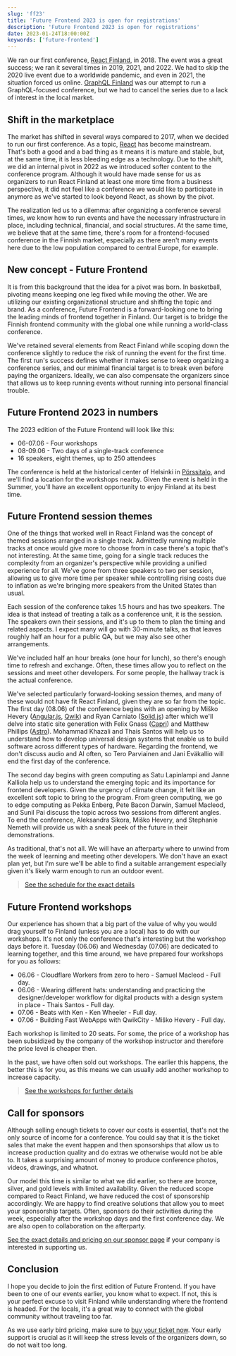 ```yaml
---
slug: 'ff23'
title: 'Future Frontend 2023 is open for registrations'
description: 'Future Frontend 2023 is open for registrations'
date: 2023-01-24T18:00:00Z
keywords: ['future-frontend']
---
```


We ran our first conference, [React Finland](https://react-finland.fi/), in 2018. The event was a great success; we ran it several times in 2019, 2021, and 2022. We had to skip the 2020 live event due to a worldwide pandemic, and even in 2021, the situation forced us online. [GraphQL Finland](https://graphql-finland.fi/) was our attempt to run a GraphQL-focused conference, but we had to cancel the series due to a lack of interest in the local market.

## Shift in the marketplace

The market has shifted in several ways compared to 2017, when we decided to run our first conference. As a topic, [React](https://reactjs.org/) has become mainstream. That's both a good and a bad thing as it means it is mature and stable, but, at the same time, it is less bleeding edge as a technology. Due to the shift, we did an internal pivot in 2022 as we introduced softer content to the conference program. Although it would have made sense for us as organizers to run React Finland at least one more time from a business perspective, it did not feel like a conference we would like to participate in anymore as we've started to look beyond React, as shown by the pivot.

The realization led us to a dilemma: after organizing a conference several times, we know how to run events and have the necessary infrastructure in place, including technical, financial, and social structures. At the same time, we believe that at the same time, there's room for a frontend-focused conference in the Finnish market, especially as there aren't many events here due to the low population compared to central Europe, for example.

## New concept - Future Frontend

It is from this background that the idea for a pivot was born. In basketball, pivoting means keeping one leg fixed while moving the other. We are utilizing our existing organizational structure and shifting the topic and brand. As a conference, Future Frontend is a forward-looking one to bring the leading minds of frontend together in Finland. Our target is to bridge the Finnish frontend community with the global one while running a world-class conference.

We've retained several elements from React Finland while scoping down the conference slightly to reduce the risk of running the event for the first time. The first run's success defines whether it makes sense to keep organizing a conference series, and our minimal financial target is to break even before paying the organizers. Ideally, we can also compensate the organizers since that allows us to keep running events without running into personal financial trouble.

## Future Frontend 2023 in numbers

The 2023 edition of the Future Frontend will look like this:

* 06-07.06 - Four workshops
* 08-09.06 - Two days of a single-track conference
* 16 speakers, eight themes, up to 250 attendees

The conference is held at the historical center of Helsinki in [Pörssitalo](http://porssitalo.fi/), and we'll find a location for the workshops nearby. Given the event is held in the Summer, you'll have an excellent opportunity to enjoy Finland at its best time.

## Future Frontend session themes

One of the things that worked well in React Finland was the concept of themed sessions arranged in a single track. Admittedly running multiple tracks at once would give more to choose from in case there's a topic that's not interesting. At the same time, going for a single track reduces the complexity from an organizer's perspective while providing a unified experience for all. We've gone from three speakers to two per session, allowing us to give more time per speaker while controlling rising costs due to inflation as we're bringing more speakers from the United States than usual.

Each session of the conference takes 1.5 hours and has two speakers. The idea is that instead of treating a talk as a conference unit, it is the session. The speakers own their sessions, and it's up to them to plan the timing and related aspects. I expect many will go with 30-minute talks, as that leaves roughly half an hour for a public QA, but we may also see other arrangements.

We've included half an hour breaks (one hour for lunch), so there's enough time to refresh and exchange. Often, these times allow you to reflect on the sessions and meet other developers. For some people, the hallway track is the actual conference.

We've selected particularly forward-looking session themes, and many of these would not have fit React Finland, given they are so far from the topic. The first day (08.06) of the conference begins with an opening by Miško Hevery ([Angular.js](https://angularjs.org/), [Qwik](https://qwik.builder.io/)) and Ryan Carniato ([Solid.js](https://www.solidjs.com/)) after which we'll delve into static site generation with Felix Gnass ([Capri](https://capri.build/)) and Matthew Phillips ([Astro](https://astro.build/)). Mohammad Khazali and Thais Santos will help us to understand how to develop universal design systems that enable us to build software across different types of hardware. Regarding the frontend, we don't discuss audio and AI often, so Tero Parviainen and Jani Eväkallio will end the first day of the conference.

The second day begins with green computing as Satu Lapinlampi and Janne Kalliola help us to understand the emerging topic and its importance for frontend developers. Given the urgency of climate change, it felt like an excellent soft topic to bring to the program. From green computing, we go to edge computing as Pekka Enberg, Pete Bacon Darwin, Samuel Macleod, and Sunil Pai discuss the topic across two sessions from different angles. To end the conference, Aleksandra Sikora, Miško Hevery, and Stephanie Nemeth will provide us with a sneak peek of the future in their demonstrations.

As traditional, that's not all. We will have an afterparty where to unwind from the week of learning and meeting other developers. We don't have an exact plan yet, but I'm sure we'll be able to find a suitable arrangement especially given it's likely warm enough to run an outdoor event.

> [See the schedule for the exact details](/schedule/)

## Future Frontend workshops

Our experience has shown that a big part of the value of why you would drag yourself to Finland (unless you are a local) has to do with our workshops. It's not only the conference that's interesting but the workshop days before it. Tuesday (06.06) and Wednesday (07.06) are dedicated to learning together, and this time around, we have prepared four workshops for you as follows:

* 06.06 - Cloudflare Workers from zero to hero - Samuel Macleod - Full day.
* 06.06 - Wearing different hats: understanding and practicing the designer/developer workflow for digital products with a design system in place - Thais Santos - Full day.
* 07.06 - Beats with Ken - Ken Wheeler - Full day.
* 07.06 - Building Fast WebApps with QwikCity - Miško Hevery - Full day.

Each workshop is limited to 20 seats. For some, the price of a workshop has been subsidized by the company of the workshop instructor and therefore the price level is cheaper then.

In the past, we have often sold out workshops. The earlier this happens, the better this is for you, as this means we can usually add another workshop to increase capacity.

> [See the workshops for further details](/workshops/)

## Call for sponsors

Although selling enough tickets to cover our costs is essential, that's not the only source of income for a conference. You could say that it is the ticket sales that make the event happen and then sponsorships that allow us to increase production quality and do extras we otherwise would not be able to. It takes a surprising amount of money to produce conference photos, videos, drawings, and whatnot.

Our model this time is similar to what we did earlier, so there are bronze, silver, and gold levels with limited availability. Given the reduced scope compared to React Finland, we have reduced the cost of sponsorship accordingly. We are happy to find creative solutions that allow you to meet your sponsorship targets. Often, sponsors do their activities during the week, especially after the workshop days and the first conference day. We are also open to collaboration on the afterparty.

[See the exact details and pricing on our sponsor page](https://futurefrontend.com/for-sponsors/) if your company is interested in supporting us.

## Conclusion

I hope you decide to join the first edition of Future Frontend. If you have been to one of our events earlier, you know what to expect. If not, this is your perfect excuse to visit Finland while understanding where the frontend is headed. For the locals, it's a great way to connect with the global community without traveling too far.

As we use early bird pricing, make sure to [buy your ticket now](https://ti.to/future-frontend/2023). Your early support is crucial as it will keep the stress levels of the organizers down, so do not wait too long.
